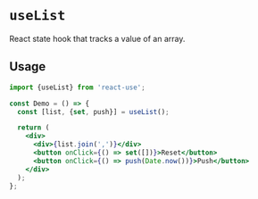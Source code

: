 # `useList`

React state hook that tracks a value of an array.


## Usage

```jsx
import {useList} from 'react-use';

const Demo = () => {
  const [list, {set, push}] = useList();

  return (
    <div>
      <div>{list.join(',')}</div>
      <button onClick={() => set([])}>Reset</button>
      <button onClick={() => push(Date.now())}>Push</button>
    </div>
  );
};
```

